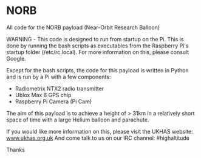 NORB
====

All code for the NORB payload (Near-Orbit Research Balloon)

WARNING - This code is designed to run from startup on the Pi. This is done by running the bash scripts as executables
from the Raspberry Pi's startup folder (/etc/rc.local). For more information on this, please consult Google.


Except for the bash scripts, the code for this payload is written in Python and is run by a Pi with a few components:

- Radiometrix NTX2 radio transmitter
- Ublox Max 6 GPS chip
- Raspberry Pi Camera (Pi Cam)


The aim of this payload is to achieve a height of > 31km in a relatively short space of time with a large Helium balloon
and parachute. 

If you would like more information on this, please visit the UKHAS website: www.ukhas.org.uk 
And come talk to us on our IRC channel: #highaltitude

Thanks
